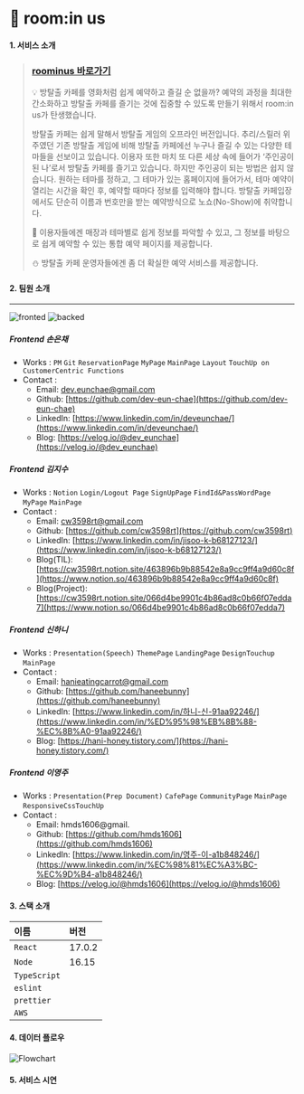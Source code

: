 
# 🌙 room:in us

#### 1. 서비스 소개

> 
> ### [roominus 바로가기](https://roominus.site/)
>💡 방탈출 카페를 영화처럼 쉽게 예약하고 즐길 순 없을까? 예약의 과정을 최대한 간소화하고 방탈출 카페를 즐기는 것에 집중할 수 있도록 만들기 위해서 room:in us가 탄생했습니다.
>
> 방탈출 카페는 쉽게 말해서 방탈출 게임의 오프라인 버전입니다. 추리/스릴러 위주였던 기존 방탈출 게임에 비해 방탈출 카페에선 누구나 즐길 수 있는 다양한 테마들을 선보이고 있습니다. 이용자 또한 마치 또 다른 세상 속에 들어가 ‘주인공이 된 나’로서 방탈출 카페를 즐기고 있습니다. 하지만 주인공이 되는 방법은 쉽지 않습니다. 원하는 테마를 정하고, 그 테마가 있는 홈페이지에 들어가서, 테마 예약이 열리는 시간을 확인 후, 예약할 때마다 정보를 입력해야 합니다. 방탈출 카페입장에서도 단순히 이름과 번호만을 받는 예약방식으로 노쇼(No-Show)에 취약합니다.
>
> 🌟 이용자들에겐 매장과 테마별로 쉽게 정보를 파악할 수 있고, 그 정보를 바탕으로 쉽게 예약할 수 있는 통합 예약 페이지를 제공합니다.
>
> ⛄️ 방탈출 카페 운영자들에겐 좀 더 확실한 예약 서비스를 제공합니다.

#### 2. 팀원 소개
___
![fronted](https://user-images.githubusercontent.com/104378330/182298195-37e90f9d-bd2c-4de0-a2c5-09bbf6d13644.png)
![backed](https://user-images.githubusercontent.com/104378330/182298394-de643761-2ff3-4d69-9682-e8fa1628400d.png)


##### Frontend 손은채

- Works : `PM` `Git` `ReservationPage` `MyPage` `MainPage`  `Layout` `TouchUp on CustomerCentric Functions`
- Contact :
    - Email: dev.eunchae@gmail.com
    - Github: [https://github.com/dev-eun-chae](https://github.com/dev-eun-chae)
    - LinkedIn: [https://www.linkedin.com/in/deveunchae/](https://www.linkedin.com/in/deveunchae/)
    - Blog: [https://velog.io/@dev_eunchae](https://velog.io/@dev_eunchae)
    
##### Frontend 김지수

- Works : `Notion` `Login/Logout Page` `SignUpPage` `FindId&PassWordPage` `MyPage` `MainPage`
- Contact :
    - Email: cw3598rt@gmail.com
    - Github: [https://github.com/cw3598rt](https://github.com/cw3598rt)
    - LinkedIn: [https://www.linkedin.com/in/jisoo-k-b68127123/](https://www.linkedin.com/in/jisoo-k-b68127123/)
    - Blog(TIL): [https://cw3598rt.notion.site/463896b9b88542e8a9cc9ff4a9d60c8f](https://www.notion.so/463896b9b88542e8a9cc9ff4a9d60c8f)
    - Blog(Project): [https://cw3598rt.notion.site/066d4be9901c4b86ad8c0b66f07edda7](https://www.notion.so/066d4be9901c4b86ad8c0b66f07edda7)

##### Frontend 신하니

- Works : `Presentation(Speech)` `ThemePage` `LandingPage` `DesignTouchup` `MainPage`
- Contact :
    - Email: hanieatingcarrot@gmail.com
    - Github: [https://github.com/haneebunny](https://github.com/haneebunny)
    - LinkedIn: [https://www.linkedin.com/in/하니-신-91aa92246/](https://www.linkedin.com/in/%ED%95%98%EB%8B%88-%EC%8B%A0-91aa92246/)
    - Blog: [https://hani-honey.tistory.com/](https://hani-honey.tistory.com/)

##### Frontend 이영주
- Works : `Presentation(Prep Document)` `CafePage` `CommunityPage` `MainPage` `ResponsiveCssTouchUp`
- Contact :
    - Email: hmds1606@gmail.
    - Github: [https://github.com/hmds1606](https://github.com/hmds1606)
    - LinkedIn: [https://www.linkedin.com/in/영주-이-a1b848246/](https://www.linkedin.com/in/%EC%98%81%EC%A3%BC-%EC%9D%B4-a1b848246/)
    - Blog: [https://velog.io/@hmds1606](https://velog.io/@hmds1606)


#### 3. 스택 소개


|   이름    |   버전  |
| :-------- | :------ |
| `React`   | 17.0.2  |
| `Node`    | 16.15   |
| `TypeScript`|       |
| `eslint`  |         |
| `prettier`|         |
| `AWS`     |         |


#### 4. 데이터 플로우

![Flowchart](https://user-images.githubusercontent.com/104378330/182285973-4ae1ffe4-3dfd-4d77-9212-37f18c8d2c3f.jpeg)


#### 5. 서비스 시연


